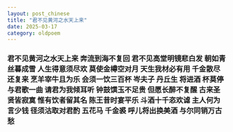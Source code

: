 ```yaml
---
layout: post_chinese
title: "君不见黄河之水天上来"
date: 2025-03-17
category: oldpoem
---
```


### 君不见黄河之水天上来 奔流到海不复回 君不见高堂明镜悲白发 朝如青丝暮成雪 人生得意须尽欢 莫使金樽空对月 天生我材必有用 千金散尽还复来 烹羊宰牛且为乐 会须一饮三百杯 岑夫子 丹丘生 将进酒 杯莫停 与君歌一曲 请君为我倾耳听 钟鼓馔玉不足贵 但愿长醉不复醒 古来圣贤皆寂寞 惟有饮者留其名 陈王昔时宴平乐 斗酒十千恣欢谑 主人何为言少钱 径须沽取对君酌 五花马 千金裘 呼儿将出换美酒 与尔同销万古愁 